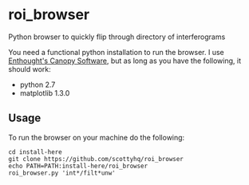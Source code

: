 roi_browser
===========

Python browser to quickly flip through directory of interferograms

You need a functional python installation to run the browser. I use [Enthought's Canopy Software](https://www.enthought.com/products/canopy/), but as long as you have the following, it should work:

* python 2.7
* matplotlib 1.3.0


Usage
-----
To run the browser on your machine do the following:

	cd install-here
	git clone https://github.com/scottyhq/roi_browser
	echo PATH=PATH:install-here/roi_browser
	roi_browser.py 'int*/filt*unw'

